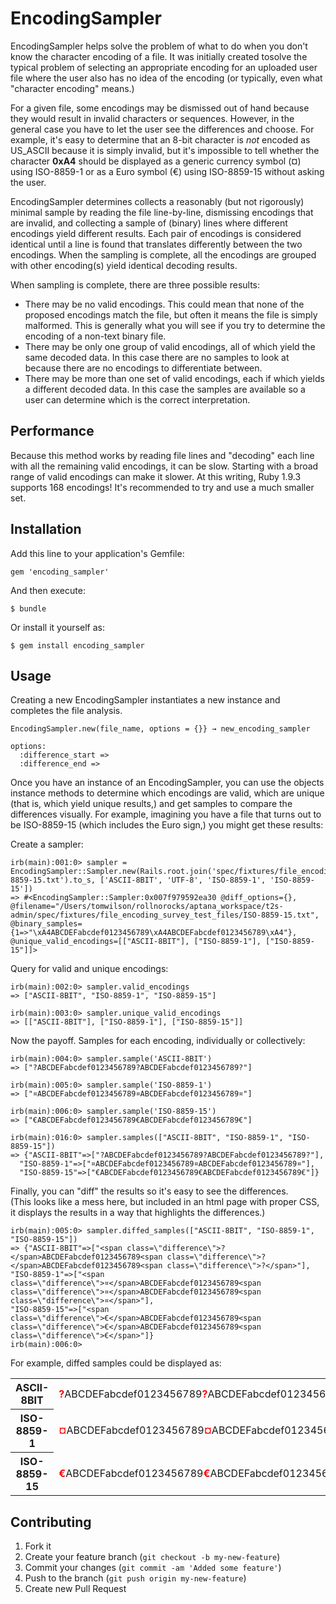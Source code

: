 # EncodingSampler

EncodingSampler helps solve the problem of what to do when you don't know the character encoding of a file.
It was initially created tosolve the typical problem of selecting an appropriate encoding for an uploaded user
file where the user also has no idea of the encoding (or typically, even what "character encoding" means.)

For a given file, some encodings may be dismissed out of hand because they would result in invalid
characters or sequences.  However, in the general case you have to let the user see the differences and choose.
For example, it's easy to determine that an 8-bit character is _not_ encoded as US_ASCII because it is simply invalid, 
but it's impossible to tell whether the character __0xA4__ should be displayed as a 
generic currency symbol (&curren;) using ISO-8859-1 or as a Euro symbol (&euro;) using ISO-8859-15
without asking the user.

EncodingSampler determines collects a reasonably (but not rigorously) minimal sample by reading the file line-by-line, dismissing encodings that are invalid, and collecting a sample of (binary) lines where different encodings yield different results.  Each pair of encodings is considered identical until a line is found that translates differently between the two encodings.  When the sampling is complete, all the encodings are grouped with other encoding(s) yield identical decoding results.

When sampling is complete, there are three possible results:
* There may be no valid encodings.  This could mean that none of the proposed encodings match the file, but often it means the file is simply malformed.  This is generally what you will see if you try to determine the encoding of a non-text binary file.
* There may be only one group of valid encodings, all of which yield the same decoded data.  In this case there are no samples to look at because there are no encodings to differentiate between.
* There may be more than one set of valid encodings, each if which yields a different decoded data.  In this case the samples are available so a user can determine which is the correct interpretation.

## Performance

Because this method works by reading file lines and "decoding" each line with all the remaining valid encodings, it can be slow. Starting with a broad range of valid encodings can make it slower.  At this writing, Ruby 1.9.3 supports 168 encodings!  It's recommended to try and use a much smaller set.

## Installation

Add this line to your application's Gemfile:

    gem 'encoding_sampler'

And then execute:

    $ bundle

Or install it yourself as:

    $ gem install encoding_sampler

## Usage

Creating a new EncodingSampler instantiates a new instance and completes the file analysis.

    EncodingSampler.new(file_name, options = {}} → new_encoding_sampler
    
    options:
      :difference_start => 
      :difference_end =>

Once you have an instance of an EncodingSampler, you can use the objects instance methods to determine which encodings are valid, which are unique (that is, which yield unique results,) and get samples to compare the differences visually.  For example, imagining you have a file that turns out to be ISO-8859-15 (which includes the Euro sign,) you might get these results:

Create a sampler:

    irb(main):001:0> sampler = EncodingSampler::Sampler.new(Rails.root.join('spec/fixtures/file_encoding_survey_test_files/ISO-8859-15.txt').to_s, ['ASCII-8BIT', 'UTF-8', 'ISO-8859-1', 'ISO-8859-15'])
    => #<EncodingSampler::Sampler:0x007f979592ea30 @diff_options={}, @filename="/Users/tomwilson/rollnorocks/aptana_workspace/t2s-admin/spec/fixtures/file_encoding_survey_test_files/ISO-8859-15.txt", @binary_samples={1=>"\xA4ABCDEFabcdef0123456789\xA4ABCDEFabcdef0123456789\xA4"}, @unique_valid_encodings=[["ASCII-8BIT"], ["ISO-8859-1"], ["ISO-8859-15"]]>

Query for valid and unique encodings:

    irb(main):002:0> sampler.valid_encodings
    => ["ASCII-8BIT", "ISO-8859-1", "ISO-8859-15"]

    irb(main):003:0> sampler.unique_valid_encodings
    => [["ASCII-8BIT"], ["ISO-8859-1"], ["ISO-8859-15"]]

Now the payoff.  Samples for each encoding, individually or collectively:

    irb(main):004:0> sampler.sample('ASCII-8BIT')
    => ["?ABCDEFabcdef0123456789?ABCDEFabcdef0123456789?"]

    irb(main):005:0> sampler.sample('ISO-8859-1')
    => ["¤ABCDEFabcdef0123456789¤ABCDEFabcdef0123456789¤"]

    irb(main):006:0> sampler.sample('ISO-8859-15')
    => ["€ABCDEFabcdef0123456789€ABCDEFabcdef0123456789€"]

    irb(main):016:0> sampler.samples(["ASCII-8BIT", "ISO-8859-1", "ISO-8859-15"])
    => {"ASCII-8BIT"=>["?ABCDEFabcdef0123456789?ABCDEFabcdef0123456789?"], 
      "ISO-8859-1"=>["¤ABCDEFabcdef0123456789¤ABCDEFabcdef0123456789¤"], 
      "ISO-8859-15"=>["€ABCDEFabcdef0123456789€ABCDEFabcdef0123456789€"]}

Finally, you can "diff" the results so it's easy to see the differences.  
(This looks like a mess here, but included in an html page with proper CSS, it displays the results in a way that highlights the differences.)

    irb(main):005:0> sampler.diffed_samples(["ASCII-8BIT", "ISO-8859-1", "ISO-8859-15"])
    => {"ASCII-8BIT"=>["<span class=\"difference\">?</span>ABCDEFabcdef0123456789<span class=\"difference\">?</span>ABCDEFabcdef0123456789<span class=\"difference\">?</span>"], 
    "ISO-8859-1"=>["<span class=\"difference\">¤</span>ABCDEFabcdef0123456789<span class=\"difference\">¤</span>ABCDEFabcdef0123456789<span class=\"difference\">¤</span>"], 
    "ISO-8859-15"=>["<span class=\"difference\">€</span>ABCDEFabcdef0123456789<span class=\"difference\">€</span>ABCDEFabcdef0123456789<span class=\"difference\">€</span>"]}
    irb(main):006:0>

For example, diffed samples could be displayed as:

<table>
<tr>
  <th>ASCII-8BIT</th>
  <td><span style="font-weight:bold; color:#ff0000;">?</span>ABCDEFabcdef0123456789<span style="font-weight:bold; color:#ff0000;">?</span>ABCDEFabcdef0123456789<span style="font-weight:bold; color:#ff0000;">?</span></td>
</tr>
<tr>
  <th>ISO-8859-1</th>
  <td><span style="font-weight:bold; color:#ff0000;">¤</span>ABCDEFabcdef0123456789<span style="font-weight:bold; color:#ff0000;">¤</span>ABCDEFabcdef0123456789<span style="font-weight:bold; color:#ff0000;">¤</span></td>
</tr>
  <th>ISO-8859-15</th>
  <td><span style="font-weight:bold; color:#ff0000;">€</span>ABCDEFabcdef0123456789<span style="font-weight:bold; color:#ff0000;">€</span>ABCDEFabcdef0123456789<span style="font-weight:bold; color:#ff0000;">€</span></td>
</tr>
</table>

## Contributing

1. Fork it
2. Create your feature branch (`git checkout -b my-new-feature`)
3. Commit your changes (`git commit -am 'Added some feature'`)
4. Push to the branch (`git push origin my-new-feature`)
5. Create new Pull Request
